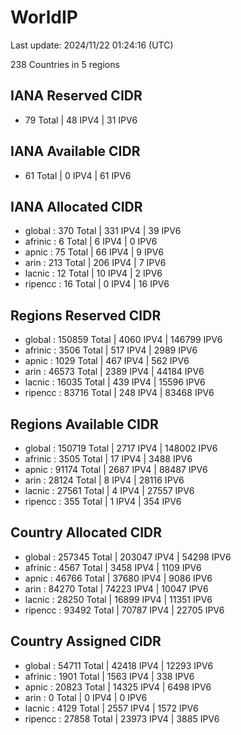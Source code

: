 # WorldIP

Last update: 2024/11/22 01:24:16 (UTC)

238 Countries in 5 regions

## IANA Reserved CIDR

- 79 Total | 48 IPV4 | 31 IPV6

## IANA Available CIDR

- 61 Total | 0 IPV4 | 61 IPV6

## IANA Allocated CIDR

- global : 370 Total | 331 IPV4 | 39 IPV6
- afrinic : 6 Total | 6 IPV4 | 0 IPV6
- apnic : 75 Total | 66 IPV4 | 9 IPV6
- arin : 213 Total | 206 IPV4 | 7 IPV6
- lacnic : 12 Total | 10 IPV4 | 2 IPV6
- ripencc : 16 Total | 0 IPV4 | 16 IPV6

## Regions Reserved CIDR

- global : 150859 Total | 4060 IPV4 | 146799 IPV6
- afrinic : 3506 Total | 517 IPV4 | 2989 IPV6
- apnic : 1029 Total | 467 IPV4 | 562 IPV6
- arin : 46573 Total | 2389 IPV4 | 44184 IPV6
- lacnic : 16035 Total | 439 IPV4 | 15596 IPV6
- ripencc : 83716 Total | 248 IPV4 | 83468 IPV6

## Regions Available CIDR

- global : 150719 Total | 2717 IPV4 | 148002 IPV6
- afrinic : 3505 Total | 17 IPV4 | 3488 IPV6
- apnic : 91174 Total | 2687 IPV4 | 88487 IPV6
- arin : 28124 Total | 8 IPV4 | 28116 IPV6
- lacnic : 27561 Total | 4 IPV4 | 27557 IPV6
- ripencc : 355 Total | 1 IPV4 | 354 IPV6

## Country Allocated CIDR

- global : 257345 Total | 203047 IPV4 | 54298 IPV6
- afrinic : 4567 Total | 3458 IPV4 | 1109 IPV6
- apnic : 46766 Total | 37680 IPV4 | 9086 IPV6
- arin : 84270 Total | 74223 IPV4 | 10047 IPV6
- lacnic : 28250 Total | 16899 IPV4 | 11351 IPV6
- ripencc : 93492 Total | 70787 IPV4 | 22705 IPV6

## Country Assigned CIDR

- global : 54711 Total | 42418 IPV4 | 12293 IPV6
- afrinic : 1901 Total | 1563 IPV4 | 338 IPV6
- apnic : 20823 Total | 14325 IPV4 | 6498 IPV6
- arin : 0 Total | 0 IPV4 | 0 IPV6
- lacnic : 4129 Total | 2557 IPV4 | 1572 IPV6
- ripencc : 27858 Total | 23973 IPV4 | 3885 IPV6
